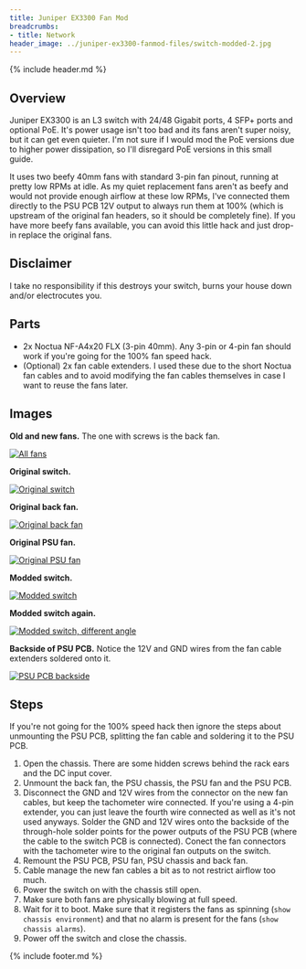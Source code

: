 ```yaml
---
title: Juniper EX3300 Fan Mod
breadcrumbs:
- title: Network
header_image: ../juniper-ex3300-fanmod-files/switch-modded-2.jpg
---
```

{% include header.md %}

## Overview

Juniper EX3300 is an L3 switch with 24/48 Gigabit ports, 4 SFP+ ports and optional PoE. It's power usage isn't too bad and its fans aren't super noisy, but it can get even quieter. I'm not sure if I would mod the PoE versions due to higher power dissipation, so I'll disregard PoE versions in this small guide.

It uses two beefy 40mm fans with standard 3-pin fan pinout, running at pretty low RPMs at idle. As my quiet replacement fans aren't as beefy and would not provide enough airflow at these low RPMs, I've connected them directly to the PSU PCB 12V output to always run them at 100% (which is upstream of the original fan headers, so it should be completely fine). If you have more beefy fans available, you can avoid this little hack and just drop-in replace the original fans.

## Disclaimer

I take no responsibility if this destroys your switch, burns your house down and/or electrocutes you.

## Parts

- 2x Noctua NF-A4x20 FLX (3-pin 40mm). Any 3-pin or 4-pin fan should work if you're going for the 100% fan speed hack.
- (Optional) 2x fan cable extenders. I used these due to the short Noctua fan cables and to avoid modifying the fan cables themselves in case I want to reuse the fans later.

## Images

**Old and new fans.** The one with screws is the back fan.

[![All fans](../juniper-ex3300-fanmod-files/fans-all.jpg)](../juniper-ex3300-fanmod-files/fans-all.jpg)

**Original switch.**

[![Original switch](../juniper-ex3300-fanmod-files/switch-original.jpg)](../juniper-ex3300-fanmod-files/switch-original.jpg)

**Original back fan.**

[![Original back fan](../juniper-ex3300-fanmod-files/fan-old-back.jpg)](../juniper-ex3300-fanmod-files/fan-old-back.jpg)

**Original PSU fan.**

[![Original PSU fan](../juniper-ex3300-fanmod-files/fan-old-psu.jpg)](../juniper-ex3300-fanmod-files/fan-old-psu.jpg)

**Modded switch.**

[![Modded switch](../juniper-ex3300-fanmod-files/switch-modded.jpg)](../juniper-ex3300-fanmod-files/switch-modded.jpg)

**Modded switch again.**

[![Modded switch, different angle](../juniper-ex3300-fanmod-files/switch-modded-2.jpg)](../juniper-ex3300-fanmod-files/switch-modded-2.jpg)

**Backside of PSU PCB.** Notice the 12V and GND wires from the fan cable extenders soldered onto it.

[![PSU PCB backside](../juniper-ex3300-fanmod-files/psu-back.jpg)](../juniper-ex3300-fanmod-files/psu-back.jpg)

## Steps

If you're not going for the 100% speed hack then ignore the steps about unmounting the PSU PCB, splitting the fan cable and soldering it to the PSU PCB.

1. Open the chassis. There are some hidden screws behind the rack ears and the DC input cover.
1. Unmount the back fan, the PSU chassis, the PSU fan and the PSU PCB.
1. Disconnect the GND and 12V wires from the connector on the new fan cables, but keep the tachometer wire connected. If you're using a 4-pin extender, you can just leave the fourth wire connected as well as it's not used anyways. Solder the GND and 12V wires onto the backside of the through-hole solder points for the power outputs of the PSU PCB (where the cable to the switch PCB is connected). Conect the fan connectors with the tachometer wire to the original fan outputs on the switch.
1. Remount the PSU PCB, PSU fan, PSU chassis and back fan.
1. Cable manage the new fan cables a bit as to not restrict airflow too much.
1. Power the switch on with the chassis still open.
1. Make sure both fans are physically blowing at full speed.
1. Wait for it to boot. Make sure that it registers the fans as spinning (`show chassis environment`) and that no alarm is present for the fans (`show chassis alarms`).
1. Power off the switch and close the chassis.

{% include footer.md %}
